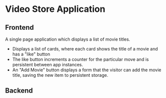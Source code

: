 # Video Store Application

## Frontend

A single page application which displays a list of movie titles.

- Displays a list of cards, where each card shows the title of a movie and has a "like" button
- The like button increments a counter for the particular move and is persistent between app instances.
- An "Add Movie" button displays a form that the visitor can add the movie title, saving the new item to persistent storage.

## Backend


